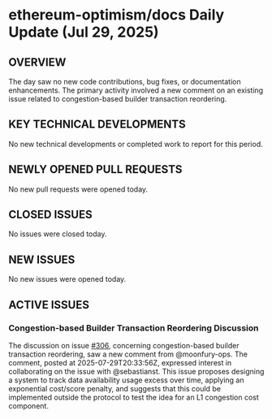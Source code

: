 # ethereum-optimism/docs Daily Update (Jul 29, 2025)
## OVERVIEW 
The day saw no new code contributions, bug fixes, or documentation enhancements. The primary activity involved a new comment on an existing issue related to congestion-based builder transaction reordering.

## KEY TECHNICAL DEVELOPMENTS
No new technical developments or completed work to report for this period.

## NEWLY OPENED PULL REQUESTS
No new pull requests were opened today.

## CLOSED ISSUES
No issues were closed today.

## NEW ISSUES
No new issues were opened today.

## ACTIVE ISSUES
### Congestion-based Builder Transaction Reordering Discussion
The discussion on issue [#306](https://github.com/ethereum-optimism/docs/issues/306), concerning congestion-based builder transaction reordering, saw a new comment from @moonfury-ops. The comment, posted at 2025-07-29T20:33:56Z, expressed interest in collaborating on the issue with @sebastianst. This issue proposes designing a system to track data availability usage excess over time, applying an exponential cost/score penalty, and suggests that this could be implemented outside the protocol to test the idea for an L1 congestion cost component.